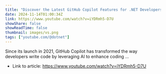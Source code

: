 ```yaml
---
title: "Discover the Latest GitHub Copilot Features for .NET Developers in Visual Studio"
date: 2024-11-14T01:00:34Z
link: https://www.youtube.com/watch?v=iYDRmh5-D7U
showShare: false
showReadTime: false
thumbnail: images/vs.png
tags: ["youtube.com/@dotnet"]
---
```

Since its launch in 2021, GitHub Copilot has transformed the way developers write code by leveraging AI to enhance coding ...

- Link to article: https://www.youtube.com/watch?v=iYDRmh5-D7U